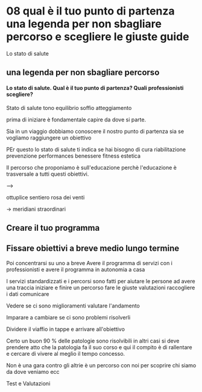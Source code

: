 # 08  qual è il tuo punto di partenza una legenda per non sbagliare percorso e scegliere le giuste guide 

Lo stato di salute

## una legenda per non sbagliare percorso

#### Lo stato di salute. Qual è il tuo punto di partenza? Quali professionisti scegliere?


Stato di salute tono equilibrio soffio atteggiamento 


  prima di iniziare è fondamentale capire da dove si parte.

Sia in un viaggio dobbiamo conoscere il nostro punto di partenza sia se vogliamo raggiungere un obiettivo 

PEr questo lo stato di salute
ti indica 
se hai bisogno di cura riabilitazione prevenzione performances benessere fitness estetica 

Il percorso che proponiamo è sull'educazione perchè l'educazione è trasversale a tutti questi obiettivi.


-->

ottuplice sentiero rosa dei venti 

-> meridiani straordinari


## Creare il tuo programma

## Fissare obiettivi a breve medio lungo termine

Poi concentrarsi su uno a breve
Avere il programma di servizi con i professionisti
e avere il programma in autonomia a casa
 
I servizi standardizzati e i percorsi sono fatti per aiutare le persone ad avere una traccia iniziare e finire un percorso fare le giuste valutazioni raccogliere i dati comunicare 

Vedere se ci sono miglioramenti valutare l'andamento

Imparare a cambiare se ci sono problemi risolverli 

Dividere il viaffio in tappe  e arrivare all'obiettivo

Certo un buon 90 % delle patologie sono risolvibili
in altri casi si deve prendere atto che la patologia fa il suo corso e qui il compito è di rallentare e cercare di vivere al meglio il tempo concesso.

Non è una gara contro gli altrie è un percorso con noi per scoprire chi siamo da dove veniamo ecc

Test e Valutazioni
<!--stackedit_data:
eyJoaXN0b3J5IjpbMzczNjYwNjc3LC0xNDQ0NTA3MzE0LC0xOD
Y5Mjg2OTEwLDc2NDI0NTI2Miw1MzEwODU1OTFdfQ==
-->